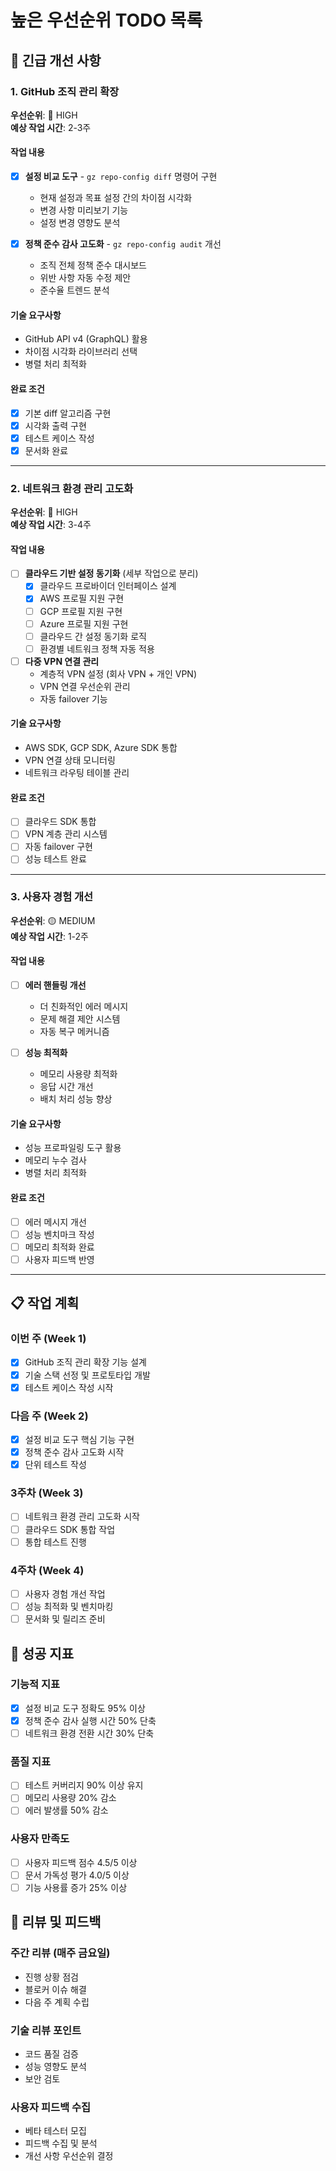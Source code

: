 # 높은 우선순위 TODO 목록

## 🚨 긴급 개선 사항

### 1. GitHub 조직 관리 확장
**우선순위**: 🔴 HIGH  
**예상 작업 시간**: 2-3주

#### 작업 내용
- [x] **설정 비교 도구** - `gz repo-config diff` 명령어 구현
  - 현재 설정과 목표 설정 간의 차이점 시각화
  - 변경 사항 미리보기 기능
  - 설정 변경 영향도 분석

- [x] **정책 준수 감사 고도화** - `gz repo-config audit` 개선
  - 조직 전체 정책 준수 대시보드
  - 위반 사항 자동 수정 제안
  - 준수율 트렌드 분석

#### 기술 요구사항
- GitHub API v4 (GraphQL) 활용
- 차이점 시각화 라이브러리 선택
- 병렬 처리 최적화

#### 완료 조건
- [x] 기본 diff 알고리즘 구현
- [x] 시각화 출력 구현
- [x] 테스트 케이스 작성
- [x] 문서화 완료

---

### 2. 네트워크 환경 관리 고도화
**우선순위**: 🔴 HIGH  
**예상 작업 시간**: 3-4주

#### 작업 내용
- [ ] **클라우드 기반 설정 동기화** (세부 작업으로 분리)
  - [x] 클라우드 프로바이더 인터페이스 설계
  - [x] AWS 프로필 지원 구현
  - [ ] GCP 프로필 지원 구현
  - [ ] Azure 프로필 지원 구현
  - [ ] 클라우드 간 설정 동기화 로직
  - [ ] 환경별 네트워크 정책 자동 적용

- [ ] **다중 VPN 연결 관리**
  - 계층적 VPN 설정 (회사 VPN + 개인 VPN)
  - VPN 연결 우선순위 관리
  - 자동 failover 기능

#### 기술 요구사항
- AWS SDK, GCP SDK, Azure SDK 통합
- VPN 연결 상태 모니터링
- 네트워크 라우팅 테이블 관리

#### 완료 조건
- [ ] 클라우드 SDK 통합
- [ ] VPN 계층 관리 시스템
- [ ] 자동 failover 구현
- [ ] 성능 테스트 완료

---

### 3. 사용자 경험 개선
**우선순위**: 🟡 MEDIUM  
**예상 작업 시간**: 1-2주

#### 작업 내용
- [ ] **에러 핸들링 개선**
  - 더 친화적인 에러 메시지
  - 문제 해결 제안 시스템
  - 자동 복구 메커니즘

- [ ] **성능 최적화**
  - 메모리 사용량 최적화
  - 응답 시간 개선
  - 배치 처리 성능 향상

#### 기술 요구사항
- 성능 프로파일링 도구 활용
- 메모리 누수 검사
- 병렬 처리 최적화

#### 완료 조건
- [ ] 에러 메시지 개선
- [ ] 성능 벤치마크 작성
- [ ] 메모리 최적화 완료
- [ ] 사용자 피드백 반영

---

## 📋 작업 계획

### 이번 주 (Week 1)
- [x] GitHub 조직 관리 확장 기능 설계
- [x] 기술 스택 선정 및 프로토타입 개발
- [x] 테스트 케이스 작성 시작

### 다음 주 (Week 2)
- [x] 설정 비교 도구 핵심 기능 구현
- [x] 정책 준수 감사 고도화 시작
- [x] 단위 테스트 작성

### 3주차 (Week 3)
- [ ] 네트워크 환경 관리 고도화 시작
- [ ] 클라우드 SDK 통합 작업
- [ ] 통합 테스트 진행

### 4주차 (Week 4)
- [ ] 사용자 경험 개선 작업
- [ ] 성능 최적화 및 벤치마킹
- [ ] 문서화 및 릴리즈 준비

## 🎯 성공 지표

### 기능적 지표
- [x] 설정 비교 도구 정확도 95% 이상
- [x] 정책 준수 감사 실행 시간 50% 단축
- [ ] 네트워크 환경 전환 시간 30% 단축

### 품질 지표
- [ ] 테스트 커버리지 90% 이상 유지
- [ ] 메모리 사용량 20% 감소
- [ ] 에러 발생률 50% 감소

### 사용자 만족도
- [ ] 사용자 피드백 점수 4.5/5 이상
- [ ] 문서 가독성 평가 4.0/5 이상
- [ ] 기능 사용률 증가 25% 이상

## 🔄 리뷰 및 피드백

### 주간 리뷰 (매주 금요일)
- 진행 상황 점검
- 블로커 이슈 해결
- 다음 주 계획 수립

### 기술 리뷰 포인트
- 코드 품질 검증
- 성능 영향도 분석
- 보안 검토

### 사용자 피드백 수집
- 베타 테스터 모집
- 피드백 수집 및 분석
- 개선 사항 우선순위 결정